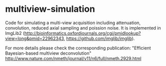 multiview-simulation
====================

Code for simulating a multi-view acquisition including attenuation, convolution, reduced axial sampling and poission noise. It is implemented in ImgLib2 (http://bioinformatics.oxfordjournals.org/cgi/pmidlookup?view=long&pmid=22962343, https://github.com/imglib/imglib).

For more details please check the corresponding publication: "Efficient Bayesian-based multiview deconvolution" http://www.nature.com/nmeth/journal/v11/n6/full/nmeth.2929.html
